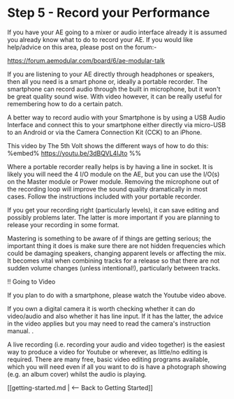 # Step 5 - Record your Performance

If you have your AE going to a mixer or audio interface already it is assumed you already know what to do to record your AE. If you would like help/advice on this area, please post on the forum:- 

https://forum.aemodular.com/board/6/ae-modular-talk

If you are listening to your AE directly through headphones or speakers, then all you need is a smart phone or, ideally a portable recorder. The smartphone can record audio through the built in microphone, but it won't be great quality sound wise. With video however, it can be really useful for remembering how to do a certain patch. 

A better way to record audio with your Smartphone is by using a USB Audio Interface and connect this to your smartphone either directly via micro-USB to an Android or via the Camera Connection Kit (CCK) to an iPhone.

This video by The 5th Volt shows the different ways of how to do this:
%embed% https://youtu.be/3dBQVL4lJto %%



Where a portable recorder really helps is by having a line in socket. It is likely you will need the 4 I/O module on the AE, but you can use the I/O(s) on the Master module or Power module. Removing the microphone out of the recording loop will improve the sound quality dramatically in most cases. Follow the instructions included with your portable recorder.

If you get your recording right (particularly levels), it can save editing and possibly problems later. The latter is more important if you are planning to release your recording in some format.

Mastering is something to be aware of if things are getting serious; the important thing it does is make sure there are not hidden frequencies which could be damaging speakers, changing apparent levels or affecting the mix. It becomes vital when combining tracks for a release so that there are not sudden volume changes (unless intentional!), particularly between tracks.

!! Going to Video

If you plan to do with a smartphone, please watch the Youtube video above.

If you own a digital camera it is worth checking whether it can do video/audio and also whether it has line input. If it has the latter, the advice in the video applies but you may need to read the camera's instruction  manual. .

A live recording (i.e. recording your audio and video together) is the easiest way to produce a video for Youtube or wherever, as little/no editing is required.  There are many free, basic video editing programs available, which you will need even if all you want to do is have a photograph showing (e.g. an album cover) whilst the audio is playing.

[[getting-started.md | <-- Back to Getting Started]]